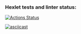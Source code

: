 ### Hexlet tests and linter status:
[![Actions Status](https://github.com/anorone/frontend-project-lvl2/workflows/hexlet-check/badge.svg)](https://github.com/anorone/frontend-project-lvl2/actions)

[![asciicast](https://asciinema.org/a/512567.svg)](https://asciinema.org/a/512567)